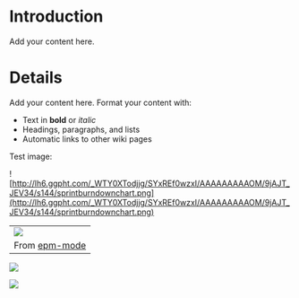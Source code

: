 # Introduction #

Add your content here.


# Details #

Add your content here.  Format your content with:
  * Text in **bold** or _italic_
  * Headings, paragraphs, and lists
  * Automatic links to other wiki pages

Test image:

![http://lh6.ggpht.com/_WTY0XTodjjg/SYxREf0wzxI/AAAAAAAAAOM/9jAJT_JEV34/s144/sprintburndownchart.png](http://lh6.ggpht.com/_WTY0XTodjjg/SYxREf0wzxI/AAAAAAAAAOM/9jAJT_JEV34/s144/sprintburndownchart.png)


<table><tr><td><a href='http://picasaweb.google.ro/lh/photo/7Rva2USryUjFRvti2V5PCw?feat=embedwebsite'><img src='http://lh6.ggpht.com/_WTY0XTodjjg/SYxREf0wzxI/AAAAAAAAAOM/9jAJT_JEV34/s144/sprintburndownchart.png' /></a></td></tr><tr><td>From <a href='http://picasaweb.google.ro/dan.pomohaci/EpmMode?feat=embedwebsite'>epm-mode</a></td></tr></table>


<a href='http://picasaweb.google.ro/lh/photo/7Rva2USryUjFRvti2V5PCw?feat=embedwebsite'><img src='http://lh6.ggpht.com/_WTY0XTodjjg/SYxREf0wzxI/AAAAAAAAAOM/9jAJT_JEV34/s400/sprintburndownchart.png' /></a>

<a href='http://picasaweb.google.ro/lh/photo/7Rva2USryUjFRvti2V5PCw?feat=embedwebsite'><img src='http://lh6.ggpht.com/_WTY0XTodjjg/SYxREf0wzxI/AAAAAAAAAOM/9jAJT_JEV34/s800/sprintburndownchart.png' /></a>